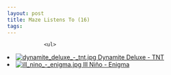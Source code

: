 ```yaml
---
layout: post
title: Maze Listens To (16)
tags:
---
```



                <ul>
<li><a href="http://www.amazon.com/TNT-Dynamite-Deluxe/dp/B000VE2STQ/ref=sr_1_1?ie=UTF8&s=music&qid=1204032805&sr=1-1"><img src='/uploads/dynamite_deluxe_-_tnt.thumbnail.jpg' alt='dynamite_deluxe_-_tnt.jpg' class="valign"/> Dynamite Deluxe - TNT</a></li>
<li><a href="http://www.amazon.com/Enigma-Ill-Nino/dp/B0011V7P6O/ref=pd_bbs_sr_1?ie=UTF8&s=music&qid=1204032684&sr=8-1"><img src='/uploads/ill_nino_-_enigma.thumbnail.jpg' alt='ill_nino_-_enigma.jpg' class="valign"/> Ill Ni&ntilde;o - Enigma</a></li>
</ul>
